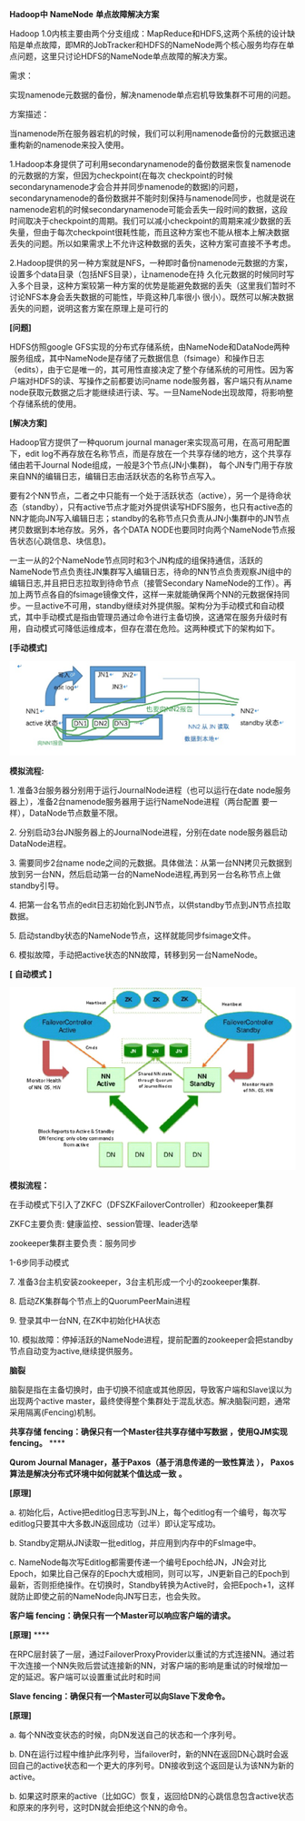 **Hadoop中** **NameNode** **单点故障解决方案**

Hadoop
1.0内核主要由两个分支组成：MapReduce和HDFS,这两个系统的设计缺陷是单点故障，即MR的JobTracker和HDFS的NameNode两个核心服务均存在单点问题，这里只讨论HDFS的NameNode单点故障的解决方案。

需求：

实现namenode元数据的备份，解决namenode单点宕机导致集群不可用的问题。

方案描述：

当namenode所在服务器宕机的时候，我们可以利用namenode备份的元数据迅速重构新的namenode来投入使用。

1.Hadoop本身提供了可利用secondarynamenode的备份数据来恢复namenode的元数据的方案，但因为checkpoint(在每次
checkpoint的时候secondarynamenode才会合并并同步namenode的数据)的问题，secondarynamenode的备份数据并不能时刻保持与namenode同步，也就是说在namenode宕机的时候secondarynamenode可能会丢失一段时间的数据，这段
时间取决于checkpoint的周期。我们可以减小checkpoint的周期来减少数据的丢失量，但由于每次checkpoint很耗性能，而且这种方案也不能从根本上解决数据丢失的问题。所以如果需求上不允许这种数据的丢失，这种方案可直接不予考虑。

2.Hadoop提供的另一种方案就是NFS，一种即时备份namenode元数据的方案，设置多个data目录（包括NFS目录），让namenode在持
久化元数据的时候同时写入多个目录，这种方案较第一种方案的优势是能避免数据的丢失（这里我们暂时不讨论NFS本身会丢失数据的可能性，毕竟这种几率很小
很小）。既然可以解决数据丢失的问题，说明这套方案在原理上是可行的

**[问题]**

HDFS仿照google
GFS实现的分布式存储系统，由NameNode和DataNode两种服务组成，其中NameNode是存储了元数据信息（fsimage）和操作日志（edits），由于它是唯一的，其可用性直接决定了整个存储系统的可用性。因为客户端对HDFS的读、写操作之前都要访问name
node服务器，客户端只有从name node获取元数据之后才能继续进行读、写。一旦NameNode出现故障，将影响整个存储系统的使用。

**[解决方案]**

Hadoop官方提供了一种quorum journal manager来实现高可用，在高可用配置下，edit
log不再存放在名称节点，而是存放在一个共享存储的地方，这个共享存储由若干Journal Node组成，一般是3个节点(JN小集群)，
每个JN专门用于存放来自NN的编辑日志，编辑日志由活跃状态的名称节点写入。

要有2个NN节点，二者之中只能有一个处于活跃状态（active），另一个是待命状态（standby），只有active节点才能对外提供读写HDFS服务，也只有active态的NN才能向JN写入编辑日志；standby的名称节点只负责从JN小集群中的JN节点拷贝数据到本地存放。另外，各个DATA
NODE也要同时向两个NameNode节点报告状态(心跳信息、块信息)。

一主一从的2个NameNode节点同时和3个JN构成的组保持通信，活跃的NameNode节点负责往JN集群写入编辑日志，待命的NN节点负责观察JN组中的编辑日志,并且把日志拉取到待命节点（接管Secondary
NameNode的工作）。再加上两节点各自的fsimage镜像文件，这样一来就能确保两个NN的元数据保持同步。一旦active不可用，standby继续对外提供服。架构分为手动模式和自动模式，其中手动模式是指由管理员通过命令进行主备切换，这通常在服务升级时有用，自动模式可降低运维成本，但存在潜在危险。这两种模式下的架构如下。

**[手动模式]**

![](../md/img/ggzhangxiaochao/163945_lzG7_3553375.png)

**模拟流程:**

1\. 准备3台服务器分别用于运行JournalNode进程（也可以运行在date
node服务器上），准备2台namenode服务器用于运行NameNode进程（两台配置 要一样），DataNode节点数量不限。

2\. 分别启动3台JN服务器上的JournalNode进程，分别在date node服务器启动DataNode进程。

3\. 需要同步2台name
node之间的元数据。具体做法：从第一台NN拷贝元数据到放到另一台NN，然后启动第一台的NameNode进程,再到另一台名称节点上做standby引导。

4\. 把第一台名节点的edit日志初始化到JN节点，以供standby节点到JN节点拉取数据。

5\. 启动standby状态的NameNode节点，这样就能同步fsimage文件。

6\. 模拟故障，手动把active状态的NN故障，转移到另一台NameNode。

**[** **自动模式** **]**

![](../md/img/ggzhangxiaochao/164019_vx3l_3553375.png)

**模拟流程：**

在手动模式下引入了ZKFC（DFSZKFailoverController）和zookeeper集群

ZKFC主要负责: 健康监控、session管理、leader选举

zookeeper集群主要负责：服务同步

1-6步同手动模式

7\. 准备3台主机安装zookeeper，3台主机形成一个小的zookeeper集群.

8\. 启动ZK集群每个节点上的QuorumPeerMain进程

9\. 登录其中一台NN, 在ZK中初始化HA状态

10\. 模拟故障：停掉活跃的NameNode进程，提前配置的zookeeper会把standby节点自动变为active,继续提供服务。

**脑裂**

脑裂是指在主备切换时，由于切换不彻底或其他原因，导致客户端和Slave误以为出现两个active
master，最终使得整个集群处于混乱状态。解决脑裂问题，通常采用隔离(Fencing)机制。

**共享存储** **fencing：确保只有一个Master往共享存储中写数据** **，使用QJM实现fencing。** ****

**Qurom Journal Manager，基于Paxos（基于消息传递的一致性算法** **），**
**Paxos算法是解决分布式环境中如何就某个值达成一致** **。**

**[原理]**

a.
初始化后，Active把editlog日志写到JN上，每个editlog有一个编号，每次写editlog只要其中大多数JN返回成功（过半）即认定写成功。

b. Standby定期从JN读取一批editlog，并应用到内存中的FsImage中。

c.
NameNode每次写Editlog都需要传递一个编号Epoch给JN，JN会对比Epoch，如果比自己保存的Epoch大或相同，则可以写，JN更新自己的Epoch到最新，否则拒绝操作。在切换时，Standby转换为Active时，会把Epoch+1，这样就防止即使之前的NameNode向JN写日志，也会失败。

**客户端** **fencing：确保只有一个Master可以响应客户端的请求。**

**[原理]** ****

在RPC层封装了一层，通过FailoverProxyProvider以重试的方式连接NN。通过若干次连接一个NN失败后尝试连接新的NN，对客户端的影响是重试的时候增加一定的延迟。客户端可以设置重试此时和时间

**Slave fencing：确保只有一个Master可以向Slave下发命令。**

**[原理]**

a. 每个NN改变状态的时候，向DN发送自己的状态和一个序列号。

b.
DN在运行过程中维护此序列号，当failover时，新的NN在返回DN心跳时会返回自己的active状态和一个更大的序列号。DN接收到这个返回是认为该NN为新的active。

b. 如果这时原来的active（比如GC）恢复，返回给DN的心跳信息包含active状态和原来的序列号，这时DN就会拒绝这个NN的命令。

